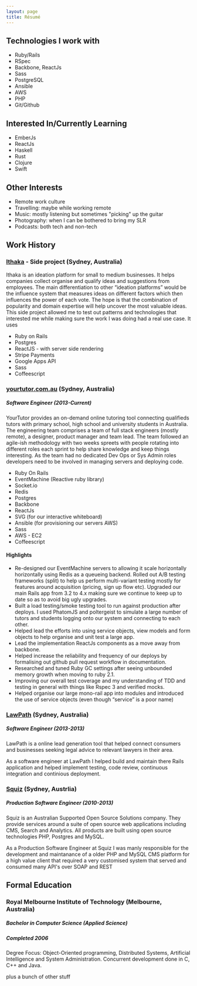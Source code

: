 ```yaml
---
layout: page
title: Résumé
---
```


## Technologies I work with
- Ruby/Rails
- RSpec
- Backbone, ReactJs
- Sass
- PostgreSQL
- Ansible
- AWS
- PHP
- Git/Github

## Interested In/Currently Learning
- EmberJs
- ReactJs
- Haskell
- Rust
- Clojure
- Swift

## Other Interests
- Remote work culture
- Travelling: maybe while working remote
- Music: mostly listening but sometimes "picking" up the guitar
- Photography: when I can be bothered to bring my SLR
- Podcasts: both tech and non-tech

## Work History
### [Ithaka](https://ithaka.io) - Side project (Sydney, Australia)
Ithaka is an ideation platform for small to medium businesses. It helps companies collect organise and qualify ideas and suggestions from employees. The main differentiation to other “ideation platforms” would be the influence system that measures ideas on different factors which then influences the power of each vote. The hope is that the combination of popularity and domain expertise will help uncover the most valuable ideas.
This side project allowed me to test out patterns and technologies that interested me while making sure the work I was doing had a real use case. It uses
- Ruby on Rails
- Postgres
- ReactJS - with server side rendering
- Stripe Payments
- Google Apps API
- Sass
- Coffeescript

### [yourtutor.com.au](http://yourtutor.com.au) (Sydney, Australia)
##### Software Engineer (2013-Current)

YourTutor provides an on-demand online tutoring tool connecting qualifieds tutors with primary school, high school and university students in Australia.
The engineering team comprises a team of full stack engineers (mostly remote), a designer, product manager and team lead. The team followed an agile-ish methodology with two weeks spreets with people rotating into different roles each sprint to help share knowledge and keep things interesting. As the team had no dedicated Dev Ops or Sys Admin roles developers need to be involved in managing servers and deploying code.

- Ruby On Rails
- EventMachine (Reactive ruby library)
- Socket.io
- Redis
- Postgres
- Backbone
- ReactJs
- SVG (for our interactive whiteboard)
- Ansible (for provisioning our servers AWS)
- Sass
- AWS - EC2
- Coffeescript

#### Highlights
- Re-designed our EventMachine servers to allowing it scale horizontally horizontally using Redis as a queueing backend.
Rolled out A/B testing frameworks (split) to help us perform multi-variant testing mostly for features around acquisition (pricing, sign up flow etc).
Upgraded our main Rails app from 3.2 to 4.x making sure we continue to keep up to date so as to avoid big ugly upgrades.
- Built a load testing/smoke testing tool to run against production after deploys. I used PhatomJS and poltergeist to simulate a large number of tutors and students logging onto our system and connecting to each other.
- Helped lead the efforts into using service objects, view models and form objects to help organise and unit test a large app.
- Lead the implementation ReactJs components as a move away from backbone.
- Helped increase the reliability and frequency of our deploys by formalising out github pull request workflow in documentation.
- Researched and tuned Ruby GC settings after seeing unbounded memory growth when moving to ruby 2.1.
- Improving our overall test coverage and my understanding of TDD and testing in general with things like Rspec 3 and verified mocks.
- Helped organise our large mono-rail app into modules and introduced the use of service objects (even though “service” is a poor name)

### [LawPath](http://lawpath.com.au) (Sydney, Australia)
##### Software Engineer (2013-2013)
LawPath is a online lead generation tool that helped connect consumers and businesses seeking legal advice to relevant lawyers in their area.

As a software engineer at LawPath I helped build and maintain there Rails application and helped implement testing, code review, continuous integration and continious deployment.

### [Squiz](http://squiz.com.au) (Sydney, Austrlia)
##### Production Software Engineer (2010-2013)
Squiz is an Australian Supported Open Source Solutions company. They provide services around a suite of open source web applications including CMS, Search and Analytics. All products are built using open source technologies PHP, Postgres and MySQL.

As a Production Software Engineer at Squiz I was manly responsible for the development and maintanance of a older PHP and MySQL CMS platform for a high value client that required a very customised system that served and consumed many API's over SOAP and REST

## Formal Education
### Royal Melbourne Institute of Technology (Melbourne, Australia)
##### Bachelor in Computer Science (Applied Science)
##### Completed 2006
Degree Focus: Object-Oriented programming, Distributed Systems, Artificial Intelligence and System Administration. Concurrent development done in C, C++ and Java.

plus a bunch of other stuff
